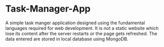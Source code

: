 # Task-Manager-App
A simple task manger application designed using the fundamental languages required for web development. It is not a static website which lose its content after the server restarts or the page gets refreshed. The data entered are stored in local database using MongoDB.
